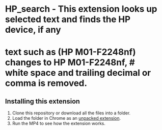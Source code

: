 # HP_search - This extension looks up selected text and finds the HP device, if any
# text such as (HP M01-F2248nf)  changes to HP M01-F2248nf, # white space and trailing decimal or comma is removed.

## Installing this extension

1. Clone this repository or download all the files into a folder.
2. Load the folder in Chrome as an [unpacked extension](https://developer.chrome.com/docs/extensions/mv3/getstarted/development-basics/#load-unpacked).
3.  Run the MP4 to see how the extension works.
